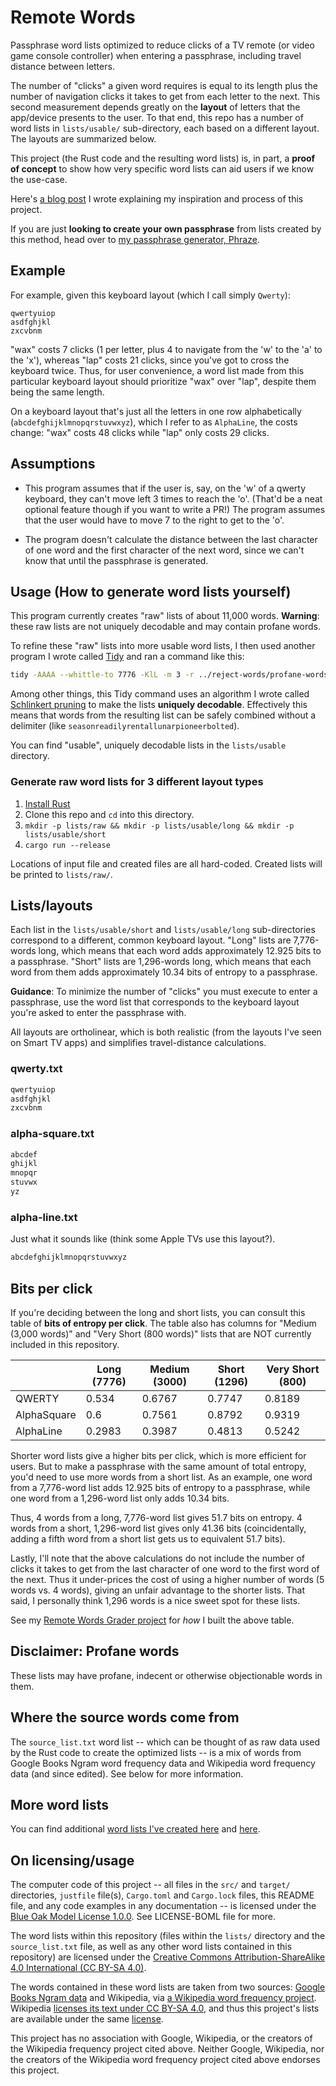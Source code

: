 # Remote Words

Passphrase word lists optimized to reduce clicks of a TV remote (or video game console controller) when entering a passphrase, including travel distance between letters.

The number of "clicks" a given word requires is equal to its length plus the number of navigation clicks it takes to get from each letter to the next. This second measurement depends greatly on the **layout** of letters that the app/device presents to the user. To that end, this repo has a number of word lists in `lists/usable/` sub-directory, each based on a different layout. The layouts are summarized below.

This project (the Rust code and the resulting word lists) is, in part, a **proof of concept** to show how very specific word lists can aid users if we know the use-case. 

Here's [a blog post](https://sts10.github.io//2022/10/24/a-good-netflix-password.html) I wrote explaining my inspiration and process of this project.

If you are just **looking to create your own passphrase** from lists created by this method, head over to [my passphrase generator, Phraze](https://github.com/sts10/phraze).

## Example

For example, given this keyboard layout (which I call simply `Qwerty`):
```
qwertyuiop
asdfghjkl
zxcvbnm
```

"wax" costs 7 clicks (1 per letter, plus 4 to navigate from the 'w' to the 'a' to the 'x'), whereas "lap" costs 21 clicks, since you've got to cross the keyboard twice. Thus, for user convenience, a word list made from this particular keyboard layout should prioritize "wax" over "lap", despite them being the same length.

On a keyboard layout that's just all the letters in one row alphabetically (`abcdefghijklmnopqrstuvwxyz`), which I refer to as `AlphaLine`, the costs change: "wax" costs 48 clicks while "lap" only costs 29 clicks.

## Assumptions

- This program assumes that if the user is, say, on the 'w' of a qwerty keyboard, they can't move left 3 times to reach the 'o'. (That'd be a neat optional feature though if you want to write a PR!) The program assumes that the user would have to move 7 to the right to get to the 'o'.

- The program doesn't calculate the distance between the last character of one word and the first character of the next word, since we can't know that until the passphrase is generated.

## Usage (How to generate word lists yourself)

This program currently creates "raw" lists of about 11,000 words. **Warning**: these raw lists are not uniquely decodable and may contain profane words.

To refine these "raw" lists into more usable word lists, I then used another program I wrote called [Tidy](https://github.com/sts10/tidy) and ran a command like this:

```bash
tidy -AAAA --whittle-to 7776 -KlL -m 3 -r ../reject-words/profane-words.txt -r ../reject-words/roman-numerals-lower.txt -r ../reject-words/britishisms.txt -r ../reject-words/repeated-letters.txt --samples --force -o lists/usable/long/alpha-line.txt lists/raw/alpha-line.txt
```

Among other things, this Tidy command uses an algorithm I wrote called [Schlinkert pruning](https://sts10.github.io/2022/08/12/efficiently-pruning-until-uniquely-decodable.html) to make the  lists **uniquely decodable**. Effectively this means that words from the resulting list can be safely combined without a delimiter (like `seasonreadilyrentallunarpioneerbolted`).

You can find "usable", uniquely decodable lists in the `lists/usable` directory.

### Generate raw word lists for 3 different layout types

1. [Install Rust](https://www.rust-lang.org/tools/install)
2. Clone this repo and `cd` into this directory.
3. `mkdir -p lists/raw && mkdir -p lists/usable/long && mkdir -p lists/usable/short`
4. `cargo run --release`

Locations of input file and created files are all hard-coded. Created lists will be printed to `lists/raw/`.

## Lists/layouts

Each list in the `lists/usable/short` and `lists/usable/long` sub-directories correspond to a different, common keyboard layout. "Long" lists are 7,776-words long, which means that each word adds approximately 12.925 bits to a passphrase. "Short" lists are 1,296-words long, which means that each word from them adds approximately 10.34 bits of entropy to a passphrase.

**Guidance**: To minimize the number of "clicks" you must execute to enter a passphrase, use the word list that corresponds to the keyboard layout you're asked to enter the passphrase with.

All layouts are ortholinear, which is both realistic (from the layouts I've seen on Smart TV apps) and simplifies travel-distance calculations.

### qwerty.txt

```txt
qwertyuiop
asdfghjkl
zxcvbnm
```

### alpha-square.txt
```txt
abcdef
ghijkl
mnopqr
stuvwx
yz
```

### alpha-line.txt

Just what it sounds like (think some Apple TVs use this layout?).

```txt
abcdefghijklmnopqrstuvwxyz
```

## Bits per click

If you're deciding between the long and short lists, you can consult this table of **bits of entropy per click**. The table also has columns for "Medium (3,000 words)" and "Very Short (800 words)" lists that are NOT currently included in this repository.

|             | Long (7776) | Medium (3000) | Short (1296) | Very Short (800) |
|-------------|-------------|---------------|--------------|------------------|
| QWERTY      | 0.534       | 0.6767        | 0.7747       | 0.8189           |
| AlphaSquare | 0.6         | 0.7561        | 0.8792       | 0.9319           |
| AlphaLine   | 0.2983      | 0.3987        | 0.4813       | 0.5242           |

Shorter word lists give a higher bits per click, which is more efficient for users. But to make a passphrase with the same amount of total entropy, you'd need to use more words from a short list. As an example, one word from a 7,776-word list adds 12.925 bits of entropy to a passphrase, while one word from a 1,296-word list only adds 10.34 bits.

Thus, 4 words from a long, 7,776-word list gives 51.7 bits on entropy. 4 words from a short, 1,296-word list gives only 41.36 bits (coincidentally, adding a fifth word from a short list gets us to equivalent 51.7 bits).

Lastly, I'll note that the above calculations do not include the number of clicks it takes to get from the last character of one word to the first word of the next. Thus it under-prices the cost of using a higher number of words (5 words vs. 4 words), giving an unfair advantage to the shorter lists. That said, I personally think 1,296 words is a nice sweet spot for these lists.

See my [Remote Words Grader project](https://github.com/sts10/remote-words-grader) for _how_ I built the above table.

## Disclaimer: Profane words

These lists may have profane, indecent or otherwise objectionable words in them.

## Where the source words come from

The `source_list.txt` word list -- which can be thought of as raw data used by the Rust code to create the optimized lists -- is a mix of words from Google Books Ngram word frequency data and Wikipedia word frequency data (and since edited). See below for more information.

## More word lists

You can find additional [word lists I've created here](https://github.com/sts10/orchard-street-wordlists) and [here](https://github.com/sts10/generated-wordlists).

## On licensing/usage

The computer code of this project -- all files in the `src/` and `target/` directories, `justfile` file(s), `Cargo.toml` and `Cargo.lock` files, this README file, and any code examples in any documentation -- is licensed under the [Blue Oak Model License 1.0.0](https://blueoakcouncil.org/license/1.0.0). See LICENSE-BOML file for more.

The word lists within this repository (files within the `lists/` directory and the `source_list.txt` file, as well as any other word lists contained in this repository) are licensed under the <a rel="license" href="https://creativecommons.org/licenses/by-sa/4.0/">Creative Commons Attribution-ShareAlike 4.0 International (CC BY-SA 4.0)</a>.

The words contained in these word lists are taken from two sources: [Google Books Ngram data](https://storage.googleapis.com/books/ngrams/books/datasetsv3.html) and Wikipedia, via [a Wikipedia word frequency project](https://github.com/IlyaSemenov/wikipedia-word-frequency/). Wikipedia [licenses its text under CC BY-SA 4.0](https://foundation.wikimedia.org/wiki/Policy:Terms_of_Use#7._Licensing_of_Content), and thus this project's lists are available under the same [license](https://creativecommons.org/licenses/by-sa/4.0/deed.en).

This project has no association with Google, Wikipedia, or the creators of the Wikipedia frequency project cited above. Neither Google, Wikipedia, nor the creators of the Wikipedia word frequency project cited above endorses this project.
